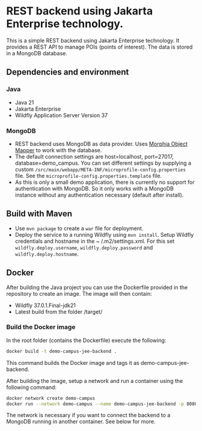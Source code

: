 # REST backend using Jakarta Enterprise technology.

This is a simple REST backend using Jakarta Enterprise technology. It provides a REST API to manage POIs (points of
interest). The data is stored in a MongoDB database.

## Dependencies and environment

### Java

- Java 21
- Jakarta Enterprise
- Wildfly Application Server Version 37

### MongoDB

- REST backend uses MongoDB as data provider. Uses [Morphia Object Mapper](http://mongodb.github.io/morphia/) to work
  with the database.
- The default connection settings are host=localhost, port=27017, database=demo_campus.
  You can set different settings by supplying a custom `/src/main/webapp/META-INF/microprofile-config.properties` file.
  See the `microprofile-config.properties.template` file.
- As this is only a small demo application, there is currently no support for authentication with MongoDB. So it only
  works with a MongoDB instance without any authentication necessary (default after install).

## Build with Maven

- Use `mvn package` to create a `war` file for deployment.
- Deploy the service to a running Wildfly using `mvn install`. Setup Wildfly credentials and hostname in the ~
  /.m2/settings.xml. For this set `wildfly.deploy.username`, `wildfly.deploy.password` and `wildfly.deploy.hostname`.

## Docker

After building the Java project you can use the Dockerfile provided in the repository to create an image. The image will
then contain:

- Wildfly 37.0.1.Final-jdk21
- Latest build from the folder /target/

### Build the Docker image

In the root folder (contains the Dockerfile) execute the following:

```bash
docker build -t demo-campus-jee-backend .
```

This command builds the Docker image and tags it as demo-campus-jee-backend.

After building the image, setup a network and run a container using the following command:

```bash
docker network create demo-campus 
docker run --network demo-campus --name demo-campus-jee-backend -p 8080:8080 demo-campus-jee-backend
```

The network is necessary if you want to connect the backend to a MongoDB running in another container. See below for
more.

